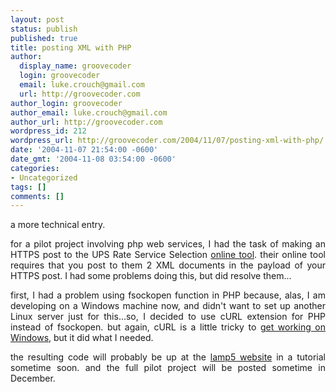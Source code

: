 ```yaml
---
layout: post
status: publish
published: true
title: posting XML with PHP
author:
  display_name: groovecoder
  login: groovecoder
  email: luke.crouch@gmail.com
  url: http://groovecoder.com
author_login: groovecoder
author_email: luke.crouch@gmail.com
author_url: http://groovecoder.com
wordpress_id: 212
wordpress_url: http://groovecoder.com/2004/11/07/posting-xml-with-php/
date: '2004-11-07 21:54:00 -0600'
date_gmt: '2004-11-08 03:54:00 -0600'
categories:
- Uncategorized
tags: []
comments: []
---
```

<div style="text-align: justify;">a more technical entry.</p>
<p>for a pilot project involving php web services, I had the task of making an HTTPS post to the UPS Rate Service Selection <a href="http://www.ec.ups.com/ecommerce/gettools/gtools_intro.html">online tool</a>. their online tool requires that you post to them 2 XML documents in the payload of your HTTPS post. I had some problems doing this, but did resolve them...</p>
<p>first, I had a problem using fsockopen function in PHP because, alas, I am developing on a Windows machine now, and didn't want to set up another Linux server just for this...so, I decided to use cURL extension for PHP instead of fsockopen. but again, cURL is a little tricky to <a href="http://www.tonyspencer.com/mt/archives/2003/10/curl_with_php_a.htm">get working on Windows</a>, but it did what I needed.</p>
<p>the resulting code will probably be up at the <a href="http://www.lamp5.net/">lamp5 website</a> in a tutorial sometime soon. and the full pilot project will be posted sometime in December.<br />
</div>
